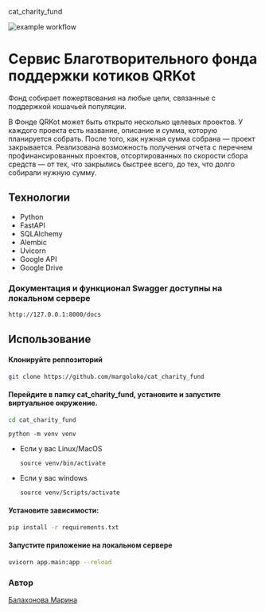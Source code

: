 cat_charity_fund

![example workflow](https://github.com/margoloko/cat_charity_fund/actions/workflows/main.yml/badge.svg)

# Сервис Благотворительного фонда поддержки котиков QRKot

Фонд собирает пожертвования на любые цели, связанные с поддержкой кошачьей популяции.

В Фонде QRKot может быть открыто несколько целевых проектов. У каждого проекта есть название, описание и сумма, которую планируется собрать. После того, как нужная сумма собрана — проект закрывается.
Реализована возможность получения отчета с перечнем профинансированных проектов, отсортированных по скорости сбора средств — от тех, что закрылись быстрее всего, до тех, что долго собирали нужную сумму.

## Технологии
- Python
- FastAPI
- SQLAlchemy
- Alembic
- Uvicorn
- Google API
- Google Drive

### Документация и функционал Swagger доступны на локальном сервере

```sh
http://127.0.0.1:8000/docs
```

## Использование

#### Клонируйте реппозиторий

```sh
git clone https://github.com/margoloko/cat_charity_fund
```

#### Перейдите в папку cat_charity_fund, установите и запустите виртуальное окружение.

```sh
cd cat_charity_fund
```

```
python -m venv venv
```

* Если у вас Linux/MacOS

    ```
    source venv/bin/activate
    ```

* Если у вас windows

    ```
    source venv/Scripts/activate
    ```
#### Установите зависимости:

```sh
pip install -r requirements.txt
```

#### Запустите приложение на локальном сервере

```sh
uvicorn app.main:app --reload
```

### Автор
[Балахонова Марина](https://github.com/margoloko)
